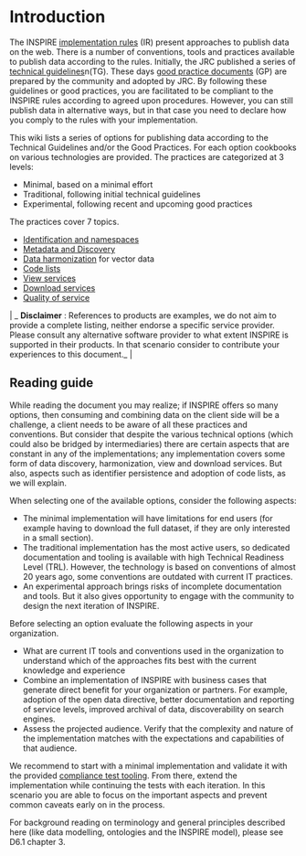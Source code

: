 # **Introduction**

The INSPIRE [implementation rules](https://inspire.ec.europa.eu/inspire-implementing-rules/51763) (IR) present approaches to publish data on the web. There is a number of conventions, tools and practices available to publish data according to the rules. Initially, the JRC published a series of [technical guidelines](https://inspire.ec.europa.eu/inspire-technical-guidance/57753)n(TG). These days [good practice documents](https://inspire.ec.europa.eu/portfolio/good-practice-library) (GP) are prepared by the community and adopted by JRC. By following these guidelines or good practices, you are facilitated to be compliant to the INSPIRE rules according to agreed upon procedures. However, you can still publish data in alternative ways, but in that case you need to declare how you comply to the rules with your implementation.

This wiki lists a series of options for publishing data according to the Technical Guidelines and/or the Good Practices. For each option cookbooks on various technologies are provided. The practices are categorized at 3 levels:

- Minimal, based on a minimal effort
- Traditional, following initial technical guidelines
- Experimental, following recent and upcoming good practices

The practices cover 7 topics.

- [Identification and namespaces](identification.md)
- [Metadata and Discovery](metadata.md)
- [Data harmonization](etl.md) for vector data
- [Code lists](codelists.md)
- [View services](view.md)
- [Download services](download.md)
- [Quality of service](QOS.md)

| _ **Disclaimer** : References to products are examples, we do not aim to provide a complete listing, neither endorse a specific service provider. Please consult any alternative software provider to what extent INSPIRE is supported in their products. In that scenario consider to contribute your experiences to this document._ |

## Reading guide

While reading the document you may realize; if INSPIRE offers so many options, then consuming and combining data on the client side will be a challenge, a client needs to be aware of all these practices and conventions. But consider that despite the various technical options (which could also be bridged by intermediaries) there are certain aspects that are constant in any of the implementations; any implementation covers some form of data discovery, harmonization, view and download services. But also, aspects such as identifier persistence and adoption of code lists, as we will explain.

When selecting one of the available options, consider the following aspects:

- The minimal implementation will have limitations for end users (for example having to download the full dataset, if they are only interested in a small section).
- The traditional implementation has the most active users, so dedicated documentation and tooling is available with high Technical Readiness Level (TRL). However, the technology is based on conventions of almost 20 years ago, some conventions are outdated with current IT practices.
- An experimental approach brings risks of incomplete documentation and tools. But it also gives opportunity to engage with the community to design the next iteration of INSPIRE.

Before selecting an option evaluate the following aspects in your organization.

- What are current IT tools and conventions used in the organization to understand which of the approaches fits best with the current knowledge and experience
- Combine an implementation of INSPIRE with business cases that generate direct benefit for your organization or partners. For example, adoption of the open data directive, better documentation and reporting of service levels, improved archival of data, discoverability on search engines.
- Assess the projected audience. Verify that the complexity and nature of the implementation matches with the expectations and capabilities of that audience.

We recommend to start with a minimal implementation and validate it with the provided [compliance test tooling](https://inspire.ec.europa.eu/work-programme/validation-and-conformity-testing). From there, extend the implementation while continuing the tests with each iteration. In this scenario you are able to focus on the important aspects and prevent common caveats early on in the process.

For background reading on terminology and general principles described here (like data modelling, ontologies and the INSPIRE model), please see D6.1 chapter 3.
